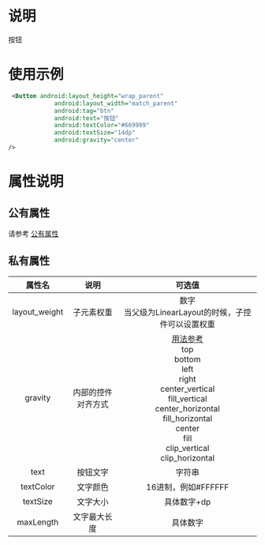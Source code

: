 # 说明
按钮
# 使用示例
```xml
 <Button android:layout_height="wrap_parent"
             android:layout_width="match_parent"
             android:tag="btn"
             android:text="按钮"
             android:textColor="#669999"
             android:textSize="14dp"
             android:gravity="center"
/>
```

# 属性说明

## 公有属性
请参考 [公有属性](/zh-cn/funcs/ui-native-view.md#公有属性)

## 私有属性

| 属性名 | 说明 | 可选值 |
| :------: | :------: | :------: |
| layout_weight | 子元素权重 | 数字<br/>当父级为LinearLayout的时候，子控件可以设置权重|
| gravity | 内部的控件对齐方式 |[用法参考](https://blog.csdn.net/gaojinshan/article/details/44917205)<br/>top<br/>bottom<br/>left<br/>right<br/>center_vertical<br/>fill_vertical<br/>center_horizontal<br/>fill_horizontal<br/>center<br/>fill<br/>clip_vertical<br/>clip_horizontal<br/> |
| text | 按钮文字 | 字符串 |
| textColor | 文字颜色 | 16进制，例如#FFFFFF |
| textSize | 文字大小 | 具体数字+dp |
| maxLength | 文字最大长度 | 具体数字 |
